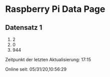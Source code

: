 
# Raspberry Pi Data Page
## Datensatz 1
1. 2
2. 0
3. 944

Zeitpunkt der letzten Aktualisierung: 17:15

Online seit: 05/31/20,10:56:29
    